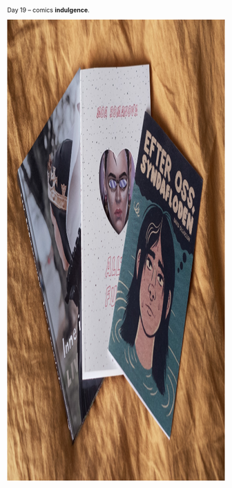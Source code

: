 ---
---

Day 19 – comics **indulgence**.

<img src="/images/indulgence.jpg" alt="Three comic books in a spread. The topmost one is Efter oss, syndafloden by David Olgarsson. The author and title of the bottom two are partially obscured. However, Moa Romanova and Inne i […] Liv can be seen. All three covers feature portraits of women." width="1400" height="1067" />

